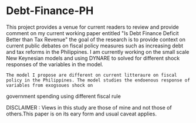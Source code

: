 # Debt-Finance-PH
 This project provides a venue for current readers to review and provide comment on my current working paper entitled "Is Debt Finance Deficit Better than Tax Revenue" the goal of the research is to provide context on current public debates on fiscal policy measures such as increasing debt and tax reforms in the Philippines. I am currently working on the small scale New Keynesian models and using DYNARE to solved for different shock responses of the variables in the model.

    The model I propose are different on current litteraure on fiscal policy in the Philippines. The model studies the endoenous response of variables from exogsoues shock on 
government spending using different fiscal rule 

DISCLAIMER : Views in this study are those of mine and not those of others.This paper is on its eary form and usual caveat applies. 
